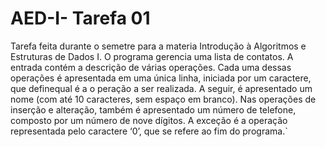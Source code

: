 # AED-I- Tarefa 01
Tarefa feita durante o semetre para a materia Introdução à Algoritmos e Estruturas de Dados I. 
O programa gerencia uma lista de contatos.
A entrada contém a descrição de várias operações. Cada uma dessas operações é apresentada em uma única linha, iniciada por um caractere, que definequal é a o peração a ser realizada. A seguir, é apresentado um nome (com até 10 caracteres, sem espaço em branco). Nas operações de inserção e alteração, também é apresentado um número de telefone, composto por um número de nove dígitos. A exceção é a operação representada pelo caractere ‘0’, que se refere ao fim do programa.`
